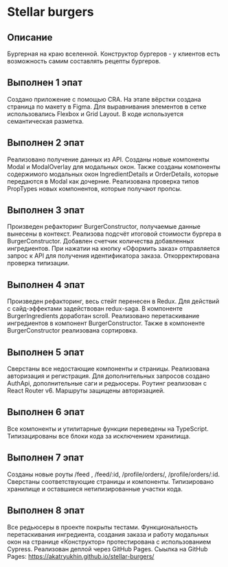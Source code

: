 # Stellar burgers

## Описание

Бургерная на краю вселенной. Конструктор бургеров - у клиентов есть возможность самим составлять рецепты бургеров.

## Выполнен 1 эпат

Создано приложение с помощью CRA. На этапе вёрстки создана страница по макету в Figma. Для выравнивания элементов в сетке использовались Flexbox и Grid Layout. В коде используется семантическая разметка.

## Выполнен 2 эпат

Реализовано получение данных из API. Созданы новые компоненты Modal и ModalOverlay для модальных окон.
Также созданы компоненты содержимого модальных окон IngredientDetails и OrderDetails, которые передаются
в Modal как дочерние. Реализована проверка типов PropTypes новых компонентов, которые получают пропсы.

## Выполнен 3 эпат

Произведен рефакторинг BurgerConstructor, получаемые данные вынесены в контекст.
Реализова подсчёт итоговой стоимости бургера в BurgerConstructor.
Добавлен счетчик количества добавленных ингредиентов.
При нажатии на кнопку «Оформить заказ» отправляется запрос к API для получения идентификатора заказа.
Откорректирована проверка типизации.

## Выполнен 4 эпат

Произведен рефакторинг, весь стейт перенесен в Redux. Для действий с сайд-эффектами задействован redux-saga.
В компоненте BurgerIngredients доработан scroll.
Реализовано перетаскивание ингредиентов в компонент BurgerConstructor. Также в компоненте BurgerConstructor реализована сортировка.

## Выполнен 5 эпат

Сверстаны все недостающие компоненты и страницы. Реализована авторизация и регистрация. Для дополнительных запросов создано AuthApi, дополнительные саги и редьюсеры. Роутинг реализован с React Router v6. Маршруты защищены авторизацией.

## Выполнен 6 эпат

Все компоненты и утилитарные функции переведены на TypeScript. Типизацированы все блоки кода за исключением хранилища.

## Выполнен 7 эпат

Созданы новые роуты /feed , /feed/:id, /profile/orders/, /profile/orders/:id. Сверстаны соответствующие страницы и компоненты. Типизировано хранилище и оставшиеся
нетипизированные участки кода. 

## Выполнен 8 эпат

Все редьюсеры в проекте покрыты тестами. Функциональность перетаскивания ингредиента, создания заказа и работу модальных окон на странице «Конструктор» протестирована
с использованием Cypress. Реализован деплой через GitHub Pages.
Сыылка на GitHub Pages:
https://akatryukhin.github.io/stellar-burgers/
